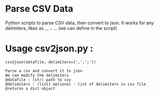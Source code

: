 # Parse CSV Data
Python scripts to parse CSV data, then convert to json.
It works for any delimiters, likes as `,`, `;` ... (we can define in the script)

# Usage csv2json.py :
    csv2json(datafile, delimiters=[',',';'])

    Parse a csv and convert it to json
    We can modify the delimiters
    @datafile : (str) path to csv 
    @delimiters : (list) optional - list of delimiters in csv file
    @returns a dict object






